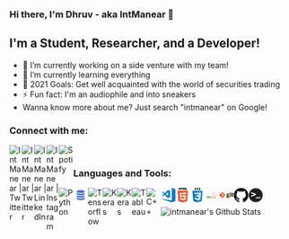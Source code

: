 ### Hi there, I'm Dhruv - aka IntManear 👋

## I'm a Student, Researcher, and a Developer!
- 🔭 I’m currently working on a side venture with my team!
- 🌱 I’m currently learning everything 
- 🥅 2021 Goals: Get well acquainted with the world of securities trading
- ⚡ Fun fact: I'm an audiophile and into sneakers
- Wanna know more about me? Just search "intmanear" on Google!

### Connect with me:

[<img align="left" alt="IntManear | Twitter" width="22px" src="https://cdn.jsdelivr.net/npm/simple-icons@3.3.0/icons/gmail.svg" />][Mail]
[<img align="left" alt="IntManear | Twitter" width="22px" src="https://cdn.jsdelivr.net/npm/simple-icons@v3/icons/twitter.svg" />][twitter]
[<img align="left" alt="IntManear | LinkedIn" width="22px" src="https://cdn.jsdelivr.net/npm/simple-icons@v3/icons/linkedin.svg" />][linkedin]
[<img align="left" alt="IntManear | Instagram" width="22px" src="https://cdn.jsdelivr.net/npm/simple-icons@v3/icons/instagram.svg" />][instagram]
[<img align="left" alt="Spotify" width="26px" src="https://cdn.jsdelivr.net/npm/simple-icons@3.3.0/icons/spotify.svg" />][spotify]

<br />

### Languages and Tools:



<img align="left" alt="Python" width="26px" src="https://img.icons8.com/color/26/000000/python.png" />
<img align="left" alt="SQL" width="26px" src="https://raw.githubusercontent.com/github/explore/80688e429a7d4ef2fca1e82350fe8e3517d3494d/topics/sql/sql.png" />
<img align="left" alt="Tensorflow" width="26px" src="https://api.iconify.design/logos-tensorflow.svg" />
<img align="left" alt="Keras" width="26px" src="https://img.stackshare.io/service/5601/keras.png" />
<img align="left" alt="Keras" width="26px" src="https://api.iconify.design/logos:pytorch.svg">
<img align="left" alt="Tableau" width="26px" src="https://img.icons8.com/color/26/000000/tableau-software.png" />
<img align="left" alt="C++" width="26px" src="https://img.icons8.com/color/48/000000/c-plus-plus-logo.png" />
<img align="left" alt="Visual Studio Code" width="26px" src="https://raw.githubusercontent.com/github/explore/80688e429a7d4ef2fca1e82350fe8e3517d3494d/topics/visual-studio-code/visual-studio-code.png" />
<img align="left" alt="HTML5" width="26px" src="https://raw.githubusercontent.com/github/explore/80688e429a7d4ef2fca1e82350fe8e3517d3494d/topics/html/html.png" />
<img align="left" alt="CSS3" width="26px" src="https://raw.githubusercontent.com/github/explore/80688e429a7d4ef2fca1e82350fe8e3517d3494d/topics/css/css.png" />
<img align="left" alt="MySQL" width="26px" src="https://raw.githubusercontent.com/github/explore/80688e429a7d4ef2fca1e82350fe8e3517d3494d/topics/mysql/mysql.png" />
<img align="left" alt="Git" width="26px" src="https://raw.githubusercontent.com/github/explore/80688e429a7d4ef2fca1e82350fe8e3517d3494d/topics/git/git.png" />
<img align="left" alt="GitHub" width="26px" src="https://raw.githubusercontent.com/github/explore/78df643247d429f6cc873026c0622819ad797942/topics/github/github.png" />
<img align="left" alt="Terminal" width="26px" src="https://raw.githubusercontent.com/github/explore/80688e429a7d4ef2fca1e82350fe8e3517d3494d/topics/terminal/terminal.png" />

<br />
<br />


<img align="left" alt="intmanear's Github Stats" src="https://github-readme-stats.vercel.app/api?username=IntManear&show_icons=true&hide_border=true" />

[twitter]: https://twitter.com/intmanear
[instagram]: https://www.instagram.com/dhruvscorruptedmind/
[linkedin]: https://linkedin.com/in/intmanear
[mail]: mailto:intmanear@gmail
[spotify]: https://open.spotify.com/user/nugwwynix066x50o3yvn8d2l8?si=V4-GHrO0S6GvQm0pUnUMLA
